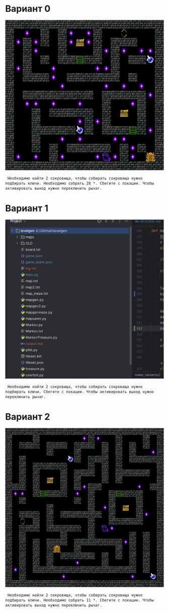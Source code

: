 # Вариант 0
![map](maps/map_12457.png)

     Необходимо найти 2 сокровища, чтобы собирать сокровища нужно подбирать ключи. Необходимо собрать 28 *. Сбегите с локации. Чтобы активировать выход нужно переключить рычаг.

# Вариант 1
![map](maps/map_30984.png)

     Необходимо найти 2 сокровища, чтобы собирать сокровища нужно подбирать ключи. Сбегите с локации. Чтобы активировать выход нужно переключить рычаг.

# Вариант 2
![map](maps/map_76521.png)

     Необходимо найти 2 сокровища, чтобы собирать сокровища нужно подбирать ключи. Необходимо собрать 11 *. Сбегите с локации. Чтобы активировать выход нужно переключить рычаг.

